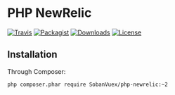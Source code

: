 # PHP NewRelic

[![Travis](https://img.shields.io/travis/SobanVuex/php-newrelic.svg?style=flat-square)](https://travis-ci.org/SobanVuex/php-newrelic)
[![Packagist](https://img.shields.io/packagist/v/SobanVuex/php-newrelic.svg?style=flat-square)](https://packagist.org/packages/SobanVuex/php-newrelic)
[![Downloads](https://img.shields.io/packagist/dt/SobanVuex/php-newrelic.svg?style=flat-square)](https://packagist.org/packages/SobanVuex/php-newrelic)
[![License](https://img.shields.io/github/license/SobanVuex/php-newrelic.svg?style=flat-square)](https://github.com/SobanVuex/php-newrelic)

## Installation

Through Composer:

```bash
php composer.phar require SobanVuex/php-newrelic:~2
```
